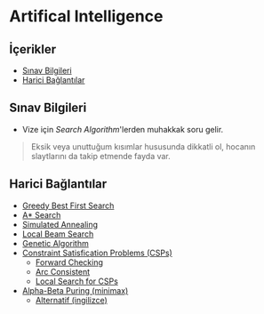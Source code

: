 # Artifical Intelligence <!-- omit in toc -->

## İçerikler <!-- omit in toc -->

- [Sınav Bilgileri](#s%C4%B1nav-bilgileri)
- [Harici Bağlantılar](#harici-ba%C4%9Flant%C4%B1lar)

## Sınav Bilgileri

- Vize için *Search Algorithm*'lerden muhakkak soru gelir.

> Eksik veya unuttuğum kısımlar hususunda dikkatli ol, hocanın slaytlarını da takip etmende fayda var.

## Harici Bağlantılar

- [Greedy Best First Search](https://www.youtube.com/watch?v=A8pmud1Uh0Q)
- [A* Search](https://www.youtube.com/watch?v=6TsL96NAZCo)
- [Simulated Annealing](https://youtu.be/KI6mbqrq03g?t=172)
- [Local Beam Search](https://youtu.be/C_x0qoDf-pc?t=85)
- [Genetic Algorithm](https://youtu.be/gL5iw5cvy0M?t=1143)
- [Constraint Satisfication Problems (CSPs)](https://youtu.be/-Ibg2mjqZgQ?t=247)
  - [Forward Checking](https://youtu.be/-Ibg2mjqZgQ?t=1866)
  - [Arc Consistent](https://youtu.be/-Ibg2mjqZgQ?t=2100)
  - [Local Search for CSPs](https://youtu.be/-Ibg2mjqZgQ?t=2227)
- [Alpha-Beta Puring (minimax)](https://www.youtube.com/watch?v=yo5uok69XyI)
  - [Alternatif (ingilizce)](https://www.youtube.com/watch?v=zp3VMe0Jpf8&t=8s)
